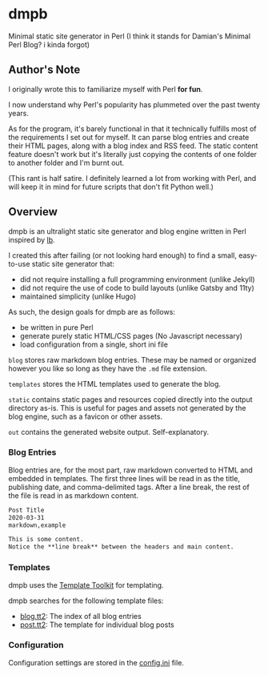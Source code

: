 # dmpb
Minimal static site generator in Perl
(I think it stands for Damian's Minimal Perl Blog?
i kinda forgot)

## Author's Note
I originally wrote this to familiarize myself with Perl **for fun**.

I now understand why Perl's popularity has plummeted over the past twenty years.

As for the program, it's barely functional in that it technically fulfills most of the requirements I set out for myself.
It can parse blog entries and create their HTML pages, along with a blog index and RSS feed.
The static content feature doesn't work but it's literally just copying the contents of one folder to another folder and I'm burnt out.

(This rant is half satire.
I definitely learned a lot from working with Perl, and will keep it in mind for future scripts that don't fit Python well.)

## Overview
dmpb is an ultralight static site generator and blog engine written in Perl inspired by [lb](https://github.com/LukeSmithxyz/lb).

I created this after failing (or not looking hard enough) to find a small, easy-to-use static site generator that:
- did not require installing a full programming environment (unlike Jekyll)
- did not require the use of code to build layouts (unlike Gatsby and 11ty)
- maintained simplicity (unlike Hugo)

As such, the design goals for dmpb are as follows:
- be written in pure Perl
- generate purely static HTML/CSS pages (No Javascript necessary)
- load configuration from a single, short ini file

`blog` stores raw markdown blog entries.
These may be named or organized however you like so long as they have the `.md` file extension.

`templates` stores the HTML templates used to generate the blog.

`static` contains static pages and resources copied directly into the output directory as-is.
This is useful for pages and assets not generated by the blog engine, such as a favicon or other assets.

`out` contains the generated website output.
Self-explanatory.

### Blog Entries
Blog entries are, for the most part, raw markdown converted to HTML and embedded in templates.
The first three lines will be read in as the title, publishing date, and comma-delimited tags.
After a line break, the rest of the file is read in as markdown content.
```md
Post Title
2020-03-31
markdown,example

This is some content.
Notice the **line break** between the headers and main content.
```

### Templates
dmpb uses the [Template Toolkit](http://template-toolkit.org) for templating.

dmpb searches for the following template files:
- [blog.tt2](templates/blog.tt2): The index of all blog entries
- [post.tt2](templates/post.tt2): The template for individual blog posts

### Configuration
Configuration settings are stored in the [config.ini](config.ini) file.

